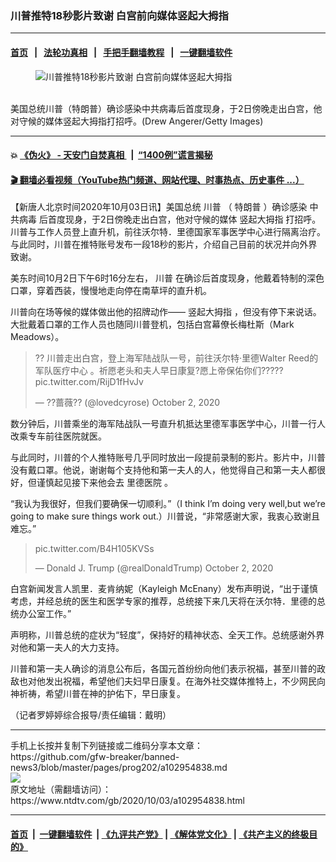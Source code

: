 ### 川普推特18秒影片致谢 白宫前向媒体竖起大拇指
------------------------

#### [首页](https://github.com/gfw-breaker/banned-news3/blob/master/README.md) &nbsp;&nbsp;|&nbsp;&nbsp; [法轮功真相](https://github.com/begood0513/basic/blob/master/README.md)  &nbsp;&nbsp;|&nbsp;&nbsp; [手把手翻墙教程](https://github.com/gfw-breaker/guides/wiki)  &nbsp;&nbsp;|&nbsp;&nbsp; [一键翻墙软件](https://github.com/gfw-breaker/nogfw/blob/master/README.md)  



<div><div class="featured_image">
 <figure>
  <img alt="川普推特18秒影片致谢 白宫前向媒体竖起大拇指" src="https://i.ntdtv.com/assets/uploads/2020/10/GettyImages-1228855086-1-1-800x450.jpg"/>
 </figure><br/>
 <span class="caption">
  美国总统川普（特朗普）确诊感染中共病毒后首度现身，于2日傍晚走出白宫，他对守候的媒体竖起大拇指打招呼。(Drew Angerer/Getty Images)
 </span>
</div>
</div><hr/>

#### 💥 [《伪火》 - 天安门自焚真相 ](http://158.247.195.190:10000/videos/blog/weihuo.html)&nbsp; |&nbsp; [“1400例”谎言揭秘  ](http://158.247.195.190:10000/videos/blog/jiexi1400.html)

#### [ 🎬  翻墙必看视频（YouTube热门频道、网站代理、时事热点、历史事件 ...）](https://github.com/gfw-breaker/links/blob/master/banned.md)

<div><div class="post_content" itemprop="articleBody">
 <p>
  【新唐人北京时间2020年10月03日讯】美国总统
  <ok href="https://www.ntdtv.com/gb/川普.htm">
   川普
  </ok>
  （
  <ok href="https://www.ntdtv.com/gb/特朗普.htm">
   特朗普
  </ok>
  ）确诊感染
  <ok href="https://www.ntdtv.com/gb/中共病毒.htm">
   中共病毒
  </ok>
  后首度现身，于2日傍晚走出白宫，他对守候的媒体
  <ok href="https://www.ntdtv.com/gb/竖起大拇指.htm">
   竖起大拇指
  </ok>
  打招呼。川普与工作人员登上直升机，前往沃尔特．里德国家军事医学中心进行隔离治疗。与此同时，川普在推特账号发布一段18秒的影片，介绍自己目前的状况并向外界致谢。
 </p>
 <p>
  美东时间10月2日下午6时16分左右，
  <ok href="https://www.ntdtv.com/gb/川普.htm">
   川普
  </ok>
  在确诊后首度现身，他戴着特制的深色口罩，穿着西装，慢慢地走向停在南草坪的直升机。
 </p>
 <p>
  川普向在场等候的媒体做出他的招牌动作——
  <ok href="https://www.ntdtv.com/gb/竖起大拇指.htm">
   竖起大拇指
  </ok>
  ，但没有停下来说话。大批戴着口罩的工作人员也随同川普登机，包括白宫幕僚长梅杜斯（Mark Meadows）。
 </p>
 <blockquote class="twitter-tweet">
  <p dir="ltr" lang="zh">
   ?? 川普走出白宫，登上海军陆战队一号，前往沃尔特·里德Walter Reed的军队医疗中心 。祈愿老头和夫人早日康复?愿上帝保佑你们?????
   <ok href="https://t.co/RijD1fHvJv">
    pic.twitter.com/RijD1fHvJv
   </ok>
  </p>
  <p>
   — ??蔷薇?? (@lovedcyrose)
   <ok href="https://twitter.com/lovedcyrose/status/1312162260131872769?ref_src=twsrc%5Etfw">
    October 2, 2020
   </ok>
  </p>
 </blockquote>
 <p>
  <script async="" charset="utf-8" src="https://platform.twitter.com/widgets.js">
  </script>
 </p>
 <p>
 </p>
 <p>
  数分钟后，川普乘坐的海军陆战队一号直升机抵达里德军事医学中心，川普一行人改乘专车前往医院就医。
 </p>
 <p>
  与此同时，川普的个人推特账号几乎同时放出一段提前录制的影片。影片中，川普没有戴口罩。他说，谢谢每个支持他和第一夫人的人，他觉得自己和第一夫人都很好，但谨慎起见接下来他会去
  <ok href="https://www.ntdtv.com/gb/里德医院.htm">
   里德医院
  </ok>
  。
 </p>
 <p>
  “我认为我很好，但我们要确保一切顺利。”（I think I’m doing very well,but we’re going to make sure things work out.）川普说，“非常感谢大家，我衷心致谢且难忘。”
 </p>
 <blockquote class="twitter-tweet">
  <p dir="ltr" lang="und">
   <ok href="https://t.co/B4H105KVSs">
    pic.twitter.com/B4H105KVSs
   </ok>
  </p>
  <p>
   — Donald J. Trump (@realDonaldTrump)
   <ok href="https://twitter.com/realDonaldTrump/status/1312158400352972800?ref_src=twsrc%5Etfw">
    October 2, 2020
   </ok>
  </p>
 </blockquote>
 <p>
  <script async="" charset="utf-8" src="https://platform.twitter.com/widgets.js">
  </script>
 </p>
 <p>
 </p>
 <p>
  白宫新闻发言人凯里．麦肯纳妮（Kayleigh McEnany）发布声明说，“出于谨慎考虑，并经总统的医生和医学专家的推荐，总统接下来几天将在沃尔特．里德的总统办公室工作。”
 </p>
 <p>
  声明称，川普总统的症状为“轻度”，保持好的精神状态、全天工作。总统感谢外界对他和第一夫人的大力支持。
 </p>
 <p>
  川普和第一夫人确诊的消息公布后，各国元首纷纷向他们表示祝福，甚至川普的政敌也对他发出祝福，希望他们夫妇早日康复。在海外社交媒体推特上，不少网民向神祈祷，希望川普在神的护佑下，早日康复。
 </p>
 <p>
  （记者罗婷婷综合报导/责任编辑：戴明）
 </p>
 <div class="single_ad">
 </div>
</div>
</div>
<hr/>
手机上长按并复制下列链接或二维码分享本文章：<br/>
https://github.com/gfw-breaker/banned-news3/blob/master/pages/prog202/a102954838.md <br/>
<a href='https://github.com/gfw-breaker/banned-news3/blob/master/pages/prog202/a102954838.md'><img src='https://github.com/gfw-breaker/banned-news3/blob/master/pages/prog202/a102954838.md.png'/></a> <br/>
原文地址（需翻墙访问）：https://www.ntdtv.com/gb/2020/10/03/a102954838.html


------------------------
#### [首页](https://github.com/gfw-breaker/banned-news3/blob/master/README.md) &nbsp;|&nbsp; [一键翻墙软件](https://github.com/gfw-breaker/nogfw/blob/master/README.md) &nbsp;| [《九评共产党》](https://github.com/gfw-breaker/9ping.md/blob/master/README.md#九评之一评共产党是什么) | [《解体党文化》](https://github.com/gfw-breaker/jtdwh.md/blob/master/README.md) | [《共产主义的终极目的》](https://github.com/gfw-breaker/gczydzjmd.md/blob/master/README.md)


<img src='http://gfw-breaker.win/banned-news3/pages/prog202/a102954838.md' width='0px' height='0px'/>